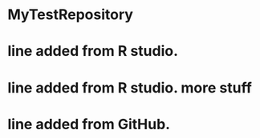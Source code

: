 # MyTestRepository

# line added from R studio.

# line added from R studio. more stuff

# line added from GitHub.
